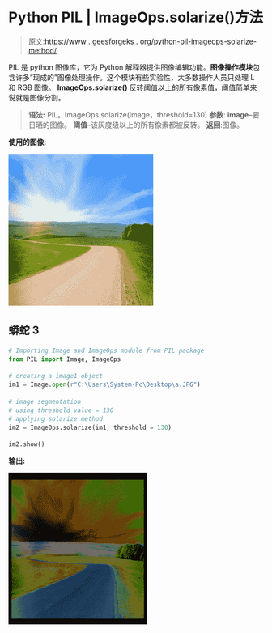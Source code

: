 # Python PIL | ImageOps.solarize()方法

> 原文:[https://www . geesforgeks . org/python-pil-imageops-solarize-method/](https://www.geeksforgeeks.org/python-pil-imageops-solarize-method/)

PIL 是 python 图像库，它为 Python 解释器提供图像编辑功能。**图像操作模块**包含许多“现成的”图像处理操作。这个模块有些实验性，大多数操作人员只处理 L 和 RGB 图像。
**ImageOps.solarize()** 反转阈值以上的所有像素值，阈值简单来说就是图像分割。

> **语法:** PIL。ImageOps.solarize(image，threshold=130)
> **参数**:
> **image**–要日晒的图像。
> **阈值**–该灰度级以上的所有像素都被反转。
> **返回**:图像。

**使用的图像:**

![](img/bec162da1ebf5dcb884e7bfe5e2424ab.png)

## 蟒蛇 3

```py
# Importing Image and ImageOps module from PIL package
from PIL import Image, ImageOps

# creating a image1 object
im1 = Image.open(r"C:\Users\System-Pc\Desktop\a.JPG")

# image segmentation
# using threshold value = 130
# applying solarize method
im2 = ImageOps.solarize(im1, threshold = 130)

im2.show()
```

**输出:**

![](img/46945b5e979c2611a2b485b0e74e12b5.png)